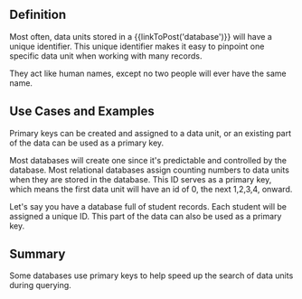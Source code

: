 ## Definition

Most often, data units stored in a {{linkToPost('database')}} will have a unique identifier. This unique identifier makes it easy to pinpoint one specific data unit when working with many records.

They act like human names, except no two people will ever have the same name.

## Use Cases and Examples

Primary keys can be created and assigned to a data unit, or an existing part of the data can be used as a primary key.

Most databases will create one since it's predictable and controlled by the database.
Most relational databases assign counting numbers to data units when they are stored in the database. This ID serves as a primary key, which means the first data unit will have an id of 0, the next 1,2,3,4, onward.

Let's say you have a  database full of student records. Each student will be assigned a unique ID. This part of the data can also be used as a primary key. 



## Summary

Some databases use primary keys to help speed up the search of data units during querying.
